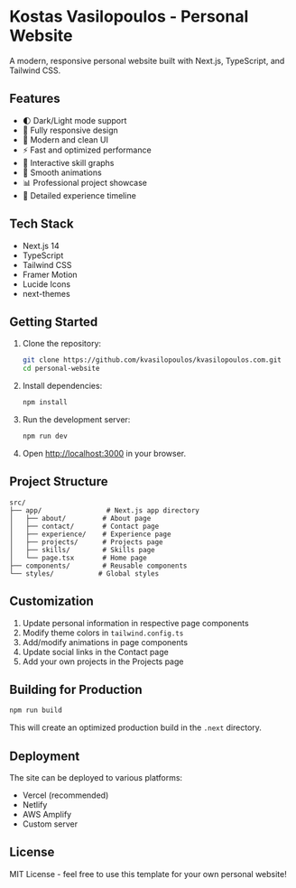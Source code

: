 # Kostas Vasilopoulos - Personal Website

A modern, responsive personal website built with Next.js, TypeScript, and Tailwind CSS.

## Features

- 🌓 Dark/Light mode support
- 📱 Fully responsive design
- 🎨 Modern and clean UI
- ⚡ Fast and optimized performance
- 🎯 Interactive skill graphs
- 🔄 Smooth animations
- 📊 Professional project showcase
- 📝 Detailed experience timeline

## Tech Stack

- Next.js 14
- TypeScript
- Tailwind CSS
- Framer Motion
- Lucide Icons
- next-themes

## Getting Started

1. Clone the repository:
   ```bash
   git clone https://github.com/kvasilopoulos/kvasilopoulos.com.git
   cd personal-website
   ```

2. Install dependencies:
   ```bash
   npm install
   ```

3. Run the development server:
   ```bash
   npm run dev
   ```

4. Open [http://localhost:3000](http://localhost:3000) in your browser.

## Project Structure

```
src/
├── app/                # Next.js app directory
│   ├── about/         # About page
│   ├── contact/       # Contact page
│   ├── experience/    # Experience page
│   ├── projects/      # Projects page
│   ├── skills/        # Skills page
│   └── page.tsx       # Home page
├── components/        # Reusable components
└── styles/           # Global styles
```

## Customization

1. Update personal information in respective page components
2. Modify theme colors in `tailwind.config.ts`
3. Add/modify animations in page components
4. Update social links in the Contact page
5. Add your own projects in the Projects page

## Building for Production

```bash
npm run build
```

This will create an optimized production build in the `.next` directory.

## Deployment

The site can be deployed to various platforms:

- Vercel (recommended)
- Netlify
- AWS Amplify
- Custom server

## License

MIT License - feel free to use this template for your own personal website! 